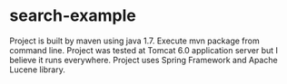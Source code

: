 # search-example
Project is built by maven using java 1.7. Execute
	mvn package
from command line. Project was tested at Tomcat 6.0 application server but I believe it runs everywhere.
Project uses Spring Framework and Apache Lucene library.